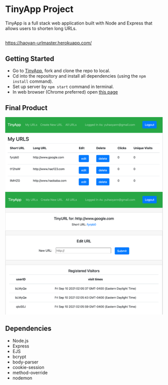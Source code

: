 # TinyApp Project

TinyApp is a full stack web application built with Node and Express that allows users to shorten long URLs.

##

https://haoyan-urlmaster.herokuapp.com/

## Getting Started

- Go to [TinyApp](https://github.com/yuhaoyann/tinyapp), fork and clone the repo to local.
- Cd into the repository and install all dependencies (using the `npm install` command).
- Set up server by `npm start` command in terminal.
- In web browser (Chrome preferred) open [this page](http://localhost:8080/urls)

## Final Product

!["main page"](https://github.com/yuhaoyann/tinyapp/blob/master/docs/urls-page.png)
!["edit page"](https://github.com/yuhaoyann/tinyapp/blob/master/docs/urls-edit.png)

## Dependencies

- Node.js
- Express
- EJS
- bcrypt
- body-parser
- cookie-session
- method-override
- nodemon

